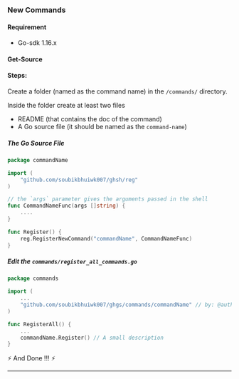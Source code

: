 ### New Commands 

#### Requirement
* Go-sdk 1.16.x

#### Get-Source

#### Steps:

Create a folder (named as the command name) in the `/commands/` directory.

Inside the folder create at least two files

* README (that contains the doc of the command)
* A Go source file (it should be named as the `command-name`)

##### The Go Source File

```go
package commandName

import (
    "github.com/soubikbhuiwk007/ghsh/reg"
)

// the `args` parameter gives the arguments passed in the shell 
func CommandNameFunc(args []string) {
    ....
}

func Register() {
    reg.RegisterNewCommand("commandName", CommandNameFunc)
}
```

##### Edit the `commands/register_all_commands.go`
```go
package commands

import (
    ...
    "github.com/soubikbhuiwk007/ghgs/commands/commandName" // by: @author command: commandName          
)

func RegisterAll() {
    ...
    commandName.Register() // A small description
}
```

:zap: And Done !!! :zap:

***